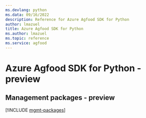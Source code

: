 ```yaml
---
ms.devlang: python
ms.data: 09/16/2022
description: Reference for Azure Agfood SDK for Python
author: lmazuel
title: Azure Agfood SDK for Python
ms.author: lmazuel
ms.topic: reference
ms.service: agfood
---
```

# Azure Agfood SDK for Python - preview

## Management packages - preview
[!INCLUDE [mgmt-packages](agfood-mgmt-index.md)]